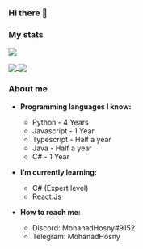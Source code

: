 ### Hi there 👋

### My stats
![](https://komarev.com/ghpvc/?username=MohanadHosny&color=green)

<a href="https://github.com/MohanadHosny/MohanadHosny">
  <img align="center" src="https://github-readme-stats.vercel.app/api?username=MohanadHosny&layout=compact&theme=onedark"/>
</a>
<a href="https://github.com/MohanadHosny/MohanadHosny">
    <img align="center" src="https://github-readme-stats.vercel.app/api/top-langs/?username=MohanadHosny&layout=compact&theme=onedark"/>
</a>

### About me

- **Programming languages I know: <br/>**
  - Python - 4 Years
  - Javascript - 1 Year
  - Typescript - Half a year
  - Java - Half a year
  - C# - 1 Year

- **I’m currently learning: <br/>**
  - C# (Expert level)
  - React.Js

- **How to reach me: <br/>**
  - Discord: MohanadHosny#9152
  - Telegram: MohanadHosny
